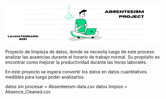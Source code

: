 <img src=https://github.com/lujanferraro/Absenteeism-DataPreprocessing/blob/master/portada.png alt="portada"/>

Proyecto de limpieza de datos, donde se necesita luego de este proceso analizar las ausencias durante el horario de trabajo normal.
 Su propósito es encontrar como mejorar la productividad durante las horas laborales.

En este proyecto se espera convertir los datos  en datos cuantitativos medibles  para luego poder analizarlos.

datos sin procesar = Absenteeism-data.csv
datos limpios = Absence_Cleaned.csv
